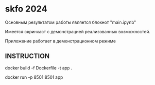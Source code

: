 # skfo 2024

Основным результатом работы является блокнот "main.ipynb"

Имеется скринкаст с демонстрацией реализованных возможностей.

Приложение работает в демонстрационном режиме


## INSTRUCTION

docker build -f Dockerfile -t app .

docker run -p 8501:8501 app

